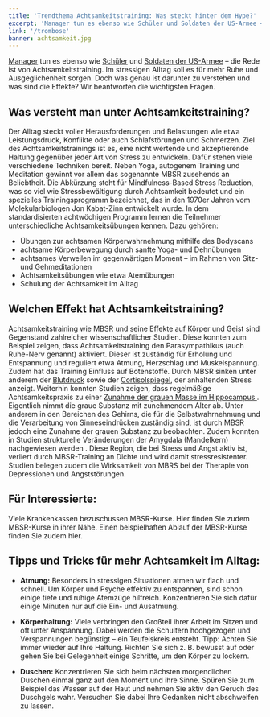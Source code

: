 ```yaml
---
title: 'Trendthema Achtsamkeitstraining: Was steckt hinter dem Hype?'
excerpt: 'Manager tun es ebenso wie Schüler und Soldaten der US-Armee – die Rede ist von Achtsamkeits­training. Im stressigen Alltag soll es für mehr Ruhe und Ausgeglichen­heit sorgen. Doch was genau ist darunter zu verstehen und was sind die Effekte? Wir beantworten die wichtigsten Fragen.'
link: '/trombose'
banner: achtsamkeit.jpg
---
```

[Manager](https://news.sap.com/germany/2018/09/achtsamkeit/) tun es ebenso wie [Schüler](http://www.elisabethenschule.net/achtsamkeit.html) und [Soldaten der US-Armee](https://medschool.ucsd.edu/som/hear/resources/Documents/reslience%20training%20army.pdf) – die Rede ist von Achtsamkeitstraining. Im stressigen Alltag soll es für mehr Ruhe und Ausgeglichen­heit sorgen. Doch was genau ist darunter zu verstehen und was sind die Effekte? Wir beantworten die wichtigsten Fragen.

## Was versteht man unter Achtsamkeitstraining?

Der Alltag steckt voller Herausforderungen und Belastungen wie etwa Leistungsdruck, Konflikte oder auch Schlafstörungen und Schmerzen. Ziel des Achtsamkeitstrainings ist es, eine nicht wertende und akzeptierende Haltung gegenüber jeder Art von Stress zu entwickeln. Dafür stehen viele verschiedene Techniken bereit. Neben Yoga, autogenem Training und Meditation gewinnt vor allem das sogenannte MBSR zusehends an Beliebtheit. Die Abkürzung steht für Mindfulness-Based Stress Reduction, was so viel wie Stressbewältigung durch Achtsamkeit bedeutet und ein spezielles Trainingsprogramm bezeichnet, das in den 1970er Jahren vom Molekularbiologen Jon Kabat-Zinn entwickelt wurde. In dem standardisierten achtwöchigen Programm lernen die Teilnehmer unterschiedliche Achtsamkeitsübungen kennen. Dazu gehören:

- Übungen zur achtsamen Körperwahrnehmung mithilfe des Bodyscans
- achtsame Körperbewegung durch sanfte Yoga- und Dehnübungen
- achtsames Verweilen im gegenwärtigen Moment – im Rahmen von Sitz- und Gehmeditationen
- Achtsamkeitsübungen wie etwa Atemübungen
- Schulung der Achtsamkeit im Alltag

## Welchen Effekt hat Achtsamkeitstraining?

Achtsamkeitstraining wie MBSR und seine Effekte auf Körper und Geist sind Gegenstand zahlreicher wissenschaftlicher Studien. Diese konnten zum Beispiel zeigen, dass Achtsamkeitstraining den Parasympathikus (auch Ruhe-Nerv genannt) aktiviert. Dieser ist zuständig für Erholung und Entspannung und reguliert etwa Atmung, Herzschlag und Muskelspannung. Zudem hat das Training Einfluss auf Botenstoffe. Durch MBSR sinken unter anderem der [Blutdruck](https://journals.plos.org/plosone/article?id=10.1371/journal.pone.0223095) sowie der [Cortisolspiegel](https://www.researchgate.net/publication/221873645_Influence_of_Mindfulness_Practice_on_Cortisol_and_Sleep_in_Long-Term_and_Short-Term_Meditators), der anhaltenden Stress anzeigt. Weiterhin konnten Studien zeigen, dass regelmäßige Achtsamkeitspraxis zu einer [Zunahme der grauen Masse im Hippocampus ](https://www.ncbi.nlm.nih.gov/pubmed/21071182führt) . Eigentlich nimmt die graue Substanz mit zunehmendem Alter ab. Unter anderem in den Bereichen des Gehirns, die für die Selbstwahrnehmung und die Verarbeitung von Sinneseindrücken zuständig sind, ist durch MBSR jedoch eine Zunahme der grauen Substanz zu beobachten. Zudem konnten in Studien strukturelle Veränderungen der Amygdala (Mandelkern) nachgewiesen werden . Diese Region, die bei Stress und Angst aktiv ist, verliert durch MBSR-Training an Dichte und wird damit stressresistenter. Studien belegen zudem die Wirksamkeit von MBRS bei der Therapie von Depressionen und Angststörungen.

## Für Interessierte:

Viele Krankenkassen bezuschussen MBSR-Kurse. Hier finden Sie zudem MBSR-Kurse in ihrer Nähe. Einen beispielhaften Ablauf der MBSR-Kurse finden Sie zudem hier.

## Tipps und Tricks für mehr Achtsamkeit im Alltag:

- **Atmung:** Besonders in stressigen Situationen atmen wir flach und schnell. Um Körper und Psyche effektiv zu entspannen, sind schon einige tiefe und ruhige Atemzüge hilfreich. Konzentrieren Sie sich dafür einige Minuten nur auf die Ein- und Ausatmung.

- **Körperhaltung:** Viele verbringen den Großteil ihrer Arbeit im Sitzen und oft unter Anspannung. Dabei werden die Schultern hochgezogen und Verspannungen begünstigt – ein Teufelskreis entsteht. Tipp: Achten Sie immer wieder auf Ihre Haltung. Richten Sie sich z. B. bewusst auf oder gehen Sie bei Gelegenheit einige Schritte, um den Körper zu lockern.

- **Duschen:** Konzentrieren Sie sich beim nächsten morgendlichen Duschen einmal ganz auf den Moment und ihre Sinne. Spüren Sie zum Beispiel das Wasser auf der Haut und nehmen Sie aktiv den Geruch des Duschgels wahr. Versuchen Sie dabei Ihre Gedanken nicht abschweifen zu lassen.



